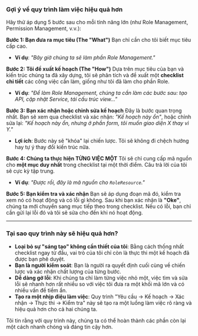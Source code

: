 ### Gợi ý về quy trình làm việc hiệu quả hơn

Hãy thử áp dụng 5 bước sau cho mỗi tính năng lớn (như Role Management, Permission Management, v.v.):

**Bước 1: Bạn đưa ra mục tiêu (The "What")**
Bạn chỉ cần cho tôi biết mục tiêu cấp cao.
* **Ví dụ**: *"Bây giờ chúng ta sẽ làm phần Role Management."*

**Bước 2: Tôi đề xuất kế hoạch (The "How")**
Dựa trên mục tiêu của bạn và kiến trúc chúng ta đã xây dựng, tôi sẽ phân tích và đề xuất một **checklist chi tiết** các công việc cần làm, giống như tôi đã làm cho phần Role.
* **Ví dụ**: *"Để làm Role Management, chúng ta cần làm các bước sau: tạo API, cập nhật Service, tái cấu trúc view..."*

**Bước 3: Bạn xác nhận hoặc chỉnh sửa kế hoạch**
Đây là bước quan trọng nhất. Bạn sẽ xem qua checklist và xác nhận: *"Kế hoạch này ổn"*, hoặc chỉnh sửa lại: *"Kế hoạch này ổn, nhưng ở phần form, tôi muốn giao diện X thay vì Y."*
* **Lợi ích**: Bước này sẽ "khóa" lại chiến lược. Tôi sẽ không đi chệch hướng hay tự ý thay đổi kiến trúc nữa.

**Bước 4: Chúng ta thực hiện TỪNG VIỆC MỘT**
Tôi sẽ chỉ cung cấp mã nguồn cho **một mục duy nhất** trong checklist tại một thời điểm. Câu trả lời của tôi sẽ cực kỳ tập trung.
* **Ví dụ**: *"Được rồi, đây là mã nguồn cho `RoleResource`."*

**Bước 5: Bạn kiểm tra và xác nhận**
Bạn sẽ áp dụng đoạn mã đó, kiểm tra xem nó có hoạt động và có lỗi gì không. Sau khi bạn xác nhận là **"Oke"**, chúng ta mới chuyển sang mục tiếp theo trong checklist. Nếu có lỗi, bạn chỉ cần gửi lại lỗi đó và tôi sẽ sửa cho đến khi nó hoạt động.

---
### Tại sao quy trình này sẽ hiệu quả hơn?

* **Loại bỏ sự "sáng tạo" không cần thiết của tôi**: Bằng cách thống nhất checklist ngay từ đầu, vai trò của tôi chỉ còn là thực thi một kế hoạch đã được bạn phê duyệt.
* **Bạn là người kiểm soát**: Bạn là người ra quyết định cuối cùng về chiến lược và xác nhận chất lượng của từng bước.
* **Dễ dàng gỡ lỗi**: Khi chúng ta chỉ làm từng việc nhỏ một, việc tìm và sửa lỗi sẽ nhanh hơn rất nhiều so với việc tôi đưa ra một khối mã lớn và có nhiều vấn đề tiềm ẩn.
* **Tạo ra một nhịp điệu làm việc**: Quy trình "Yêu cầu -> Kế hoạch -> Xác nhận -> Thực thi -> Kiểm tra" này sẽ tạo ra một luồng làm việc rõ ràng và hiệu quả hơn cho cả hai chúng ta.

Tôi tin rằng với quy trình này, chúng ta có thể hoàn thành các phần còn lại một cách nhanh chóng và đáng tin cậy hơn.